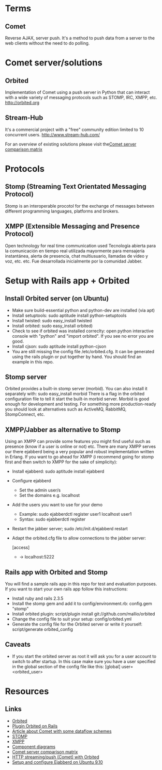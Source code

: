 Terms
========

Comet
-----
Reverse AJAX, server push. It's a method to push data from a server to the web clients without the need to do polling.

Comet server/solutions
======================

Orbited
-------
Implementation of Comet using a push server in Python that can interact with a wide variety of messaging protocols such as STOMP, IRC, XMPP, etc.
http://orbited.org

Stream-Hub
----------
It's a commercial project with a "free" community edition limited to 10 concurrent users.
http://www.stream-hub.com/

For an overview of existing solutions please visit  the[Comet server comparison matrix](http://cometdaily.com/maturity.html)

Protocols
==========

Stomp (Streaming Text Orientated Messaging Protocol)
----------------------------------------------------
Stomp is an interoperable procotol for the exchange of messages between different programming languages, platforms and brokers.

XMPP (Extensible Messaging and Presence Protocol)
-------------------------------------------------
Open technology for real time communication used 
Tecnología abierta para la comunicación en tiempo real utilizada mayormente para mensajería instantánea, alerta de presencia, chat multiusuario, llamadas de video y voz, etc. etc. Fue desarrollada inicialmente por la comunidad Jabber.

Setup with Rails app + Orbited
==============================

Install Orbited server (on Ubuntu)
----------------------------------
* Make sure build-essential python and python-dev are installed (via apt)
* Install setuptools: sudo aptitude install python-setuptools
* Install twisted: sudo easy_install twisted
* Install orbited: sudo easy_install orbited)
* Check to see if orbited was installed correclty: open python interactive console with "python" and "import orbited". If you see no error you are good.
* Install cjson: sudo aptitude install python-cjson
* You are still missing the config file /etc/orbited.cfg. It can be generated using the rails plugin or put together by hand. You should find an example in this repo.

Stomp server
------------
Orbited provides a built-in stomp server (morbid). You can also install it separately with: sudo easy_install morbid
There is a flag in the orbited configuration file to tell it start the built-in morbid server.
Morbid is good enough for development and testing. For something more production-ready you should look at alternatives such as ActiveMQ, RabbitMQ, StompConnect, etc.

XMPP/Jabber as alternative to Stomp
-----------------------------------
Using an XMPP can provide some features you might find useful such as presence (know if a user is online or not) etc. There are many XMPP serves our there ejabberd being a very popular and robust implementation written in Erlang.
If you want to go ahead for XMPP (i recommend going for stomp first and then switch to XMPP for the sake of simplicity):
* Install ejabberd: sudo aptitude install ejabberd
* Configure ejabberd
   * Set the admin user/s
   * Set the domains e.g. localhost
* Add the users you want to use for your demo
   * Example: sudo ejabberdctl register user1 localhost user1
   * Syntax: sudo ejabberdctl register <username> <domain> <password>
* Restart the jabber server; sudo /etc/init.d/ejabberd restart
* Adapt the orbited.cfg file to allow connections to the jabber server:

    [access]
    * -> localhost:5222

Rails app with Orbited and Stomp
--------------------------------
You will find a sample rails app in this repo for test and evaluation purposes.
If you want to start your own rails app follow this instructions:

* Install ruby and rails 2.3.5
* Install the stomp gem and add it to config/environment.rb: config.gem "stomp"
* Install orbited plugin: script/plugin install git://github.com/mallio/orbited
* Change the config file to suit your setup: config/orbited.yml
* Generate the config file for the Orbited server or write it yourself: script/generate orbited_config

Caveats
-------

* If you start the orbited server as root it will ask you for a user account to switch to after startup. In this case make sure you have a user specified in the global section of the config file like this:
[global]
user=<orbited_user>
  
Resources
=========

Links
-----
* [Orbited](http://orbited.org/)
* [Plugin Orbited on Rails](http://github.com/mallio/orbited)
* [Article about Comet with some dataflow schemes](http://ajaxian.com/archives/comet-a-new-approach-to-ajax-applications)
* [STOMP](http://stomp.codehaus.org/)
* [XMPP](http://xmpp.org/)
* [Component diagrams](http://orbited.org/wiki/MorbidQ)
* [Comet server comparison matrix](http://cometdaily.com/maturity.html)
* [HTTP streaming/push (Comet) with Orbited](http://rrn.dk/http-streaming-push-comet-with-orbited)
* [Setup and configure Ejabberd on Ubuntu 9.10](http://library.linode.com/real-time-messaging/xmpp-servers/install-ejabberd-ubuntu-9.10-karmic)